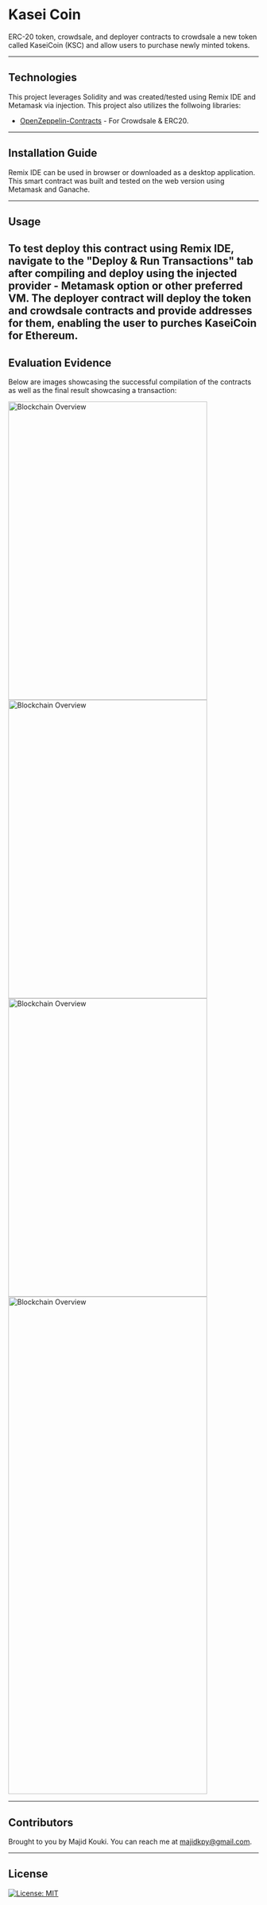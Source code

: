 # Kasei Coin

ERC-20 token, crowdsale, and deployer contracts to crowdsale a new token called KaseiCoin (KSC) and allow users to purchase newly minted tokens.

---

## Technologies

This project leverages Solidity and was created/tested using Remix IDE and Metamask via injection. This project also utilizes the follwoing libraries:

* [OpenZeppelin-Contracts](https://github.com/OpenZeppelin/openzeppelin-contracts) - For Crowdsale & ERC20.

---

## Installation Guide

Remix IDE can be used in browser or downloaded as a desktop application. This smart contract was built and tested on the web version using Metamask and Ganache.

---

## Usage

To test deploy this contract using Remix IDE, navigate to the "Deploy & Run Transactions" tab after compiling and deploy using the injected provider - Metamask option or other preferred VM. The deployer contract will deploy the token and crowdsale contracts and provide addresses for them, enabling the user to purches KaseiCoin for Ethereum.
---

## Evaluation Evidence

Below are images showcasing the successful compilation of the contracts as well as the final result showcasing a transaction:

<img src="./imgs/kaseicoin.png" alt="Blockchain Overview" width="400" height="600">
<img src="./imgs/kaseicrowdsale.png" alt="Blockchain Overview" width="400" height="600">
<img src="./imgs/kaseideploy.png" alt="Blockchain Overview" width="400" height="600">
<img src="./imgs/transactions.png" alt="Blockchain Overview" width="400" height="1000">

---

## Contributors

Brought to you by Majid Kouki. You can reach me at [majidkpy@gmail.com](mailto:majidkpy@gmail.com).

---

## License

[![License: MIT](https://img.shields.io/badge/License-MIT-yellow.svg)](https://opensource.org/licenses/MIT)